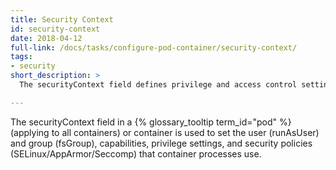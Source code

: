 ```yaml
---
title: Security Context
id: security-context
date: 2018-04-12
full-link: /docs/tasks/configure-pod-container/security-context/
tags:
- security
short_description: >
  The securityContext field defines privilege and access control settings for a Pod or Container, including the runtime UID and GID.

---
```


The securityContext field in a {% glossary_tooltip term_id="pod" %} (applying to all containers) or container is used to set the user (runAsUser) and group (fsGroup), capabilities, privilege settings, and security policies (SELinux/AppArmor/Seccomp) that container processes use.


